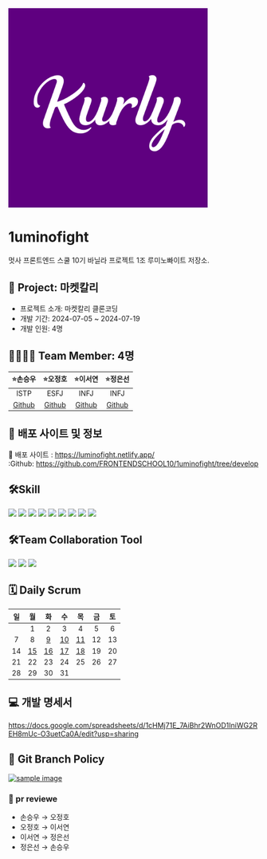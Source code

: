 <img width="400" alt="1조 마켓칼리" src="public\kurly.png">

# 1uminofight
멋사 프론트엔드 스쿨 10기 바닐라 프로젝트 1조 루미노빠이트 저장소.

> 

## 🫧 Project: 마켓칼리
- 프로젝트 소개: 마켓칼리 클론코딩
- 개발 기간: 2024-07-05 ~ 2024-07-19
- 개발 인원: 4명 


## 👨‍👨‍👧‍👦 Team Member: 4명 
| ⭐손승우                             | ⭐오정호                                 | ⭐이서연                               | ⭐정은선                                   |
| :---------------------------------: | :-------------------------------------: | :-----------------------------------: | :----------------------------------------: |
| ISTP                                | ESFJ                                    | INFJ                                  | INFJ                                       |
| [Github](https://github.com/SohnSW) | [Github](https://github.com/dhwjdgh1122) | [Github](https://github.com/paintover) | [Github](https://github.com/arayofseonshine) |

## 🔎 배포 사이트 및 정보 

  :link: 배포 사이트 : https://luminofight.netlify.app/    
  :Github: https://github.com/FRONTENDSCHOOL10/1uminofight/tree/develop
  



## 🛠️Skill
<img src="https://img.shields.io/badge/html5-E34F26?style=for-the-badge&logo=html5&logoColor=white"> <img src="https://img.shields.io/badge/css-1572B6?style=for-the-badge&logo=css3&logoColor=white"> <img src="https://img.shields.io/badge/javascript-F7DF1E?style=for-the-badge&logo=javascript&logoColor=black">
<img src="https://img.shields.io/badge/POCKETBASE-B8DBE4?style=for-the-badge&logo=pocketbase&logoColor=black"> <img src="https://img.shields.io/badge/Swiper-6332F6?style=for-the-badge&logo=Swiper&logoColor=white"> <img src="https://img.shields.io/badge/Figma-F24E1E?style=for-the-badge&logo=Figma&logoColor=white"/> <img src="https://img.shields.io/badge/VisualStudioCode-00A2FF?style=for-the-badge"/> <img src="https://img.shields.io/badge/Git-F05032?style=for-the-badge&logo=Git&logoColor=white"> <img src="https://img.shields.io/badge/GitHub-181717?style=for-the-badge&logo=GitHub&logoColor=white"> <br>


## 🛠️Team Collaboration Tool
<img src="https://img.shields.io/badge/Discord-5865F2?style=for-the-badge&logo=Discord&logoColor=white"> <img src="https://img.shields.io/badge/GitHub-181717?style=for-the-badge&logo=GitHub&logoColor=white"> <img src="https://img.shields.io/badge/Notion-000000?style=for-the-badge&logo=Notion&logoColor=white"> <br>


## 🗓️ Daily Scrum
일|월|화|수|목|금|토
|:---:|:---:|:---:|:---:|:---:|:---:|:---:|
||1|2|3|4|5|6
|7|8|[9](https://github.com/FRONTENDSCHOOL10/1uminofight/wiki/2024-07-09%28%ED%99%94%29)|[10](https://github.com/FRONTENDSCHOOL10/1uminofight/wiki/2024-07-10%28%EC%88%98%29)|[11](https://github.com/FRONTENDSCHOOL10/1uminofight/wiki/2024-07-11(%EB%AA%A9))|12|13
|14|[15](https://github.com/FRONTENDSCHOOL10/1uminofight/wiki/2024-07-15%28%EC%9B%94%29)|[16](https://github.com/FRONTENDSCHOOL10/1uminofight/wiki/2024-07-16%28%ED%99%94%29)|[17](https://github.com/FRONTENDSCHOOL10/1uminofight/wiki/2024-07-17%28%EC%88%98%29)|[18](https://github.com/FRONTENDSCHOOL10/1uminofight/wiki/2024-07-18%28%EB%AA%A9%29)|19|20
|21|22|23|24|25|26|27
|28|29|30|31|


## 💻 개발 명세서
https://docs.google.com/spreadsheets/d/1cHMj71E_7AiBhr2WnOD1IniWG2REH8mUc-O3uetCa0A/edit?usp=sharing


## 🔗 Git Branch Policy
<a href="#">
	<img src="https://github.com/FRONTENDSCHOOL10/1uminofight/assets/148742038/a29980c4-b89a-4c14-990a-5fab727c6fee" width="600px" alt="sample image">
</a>

### 📍 pr reviewe <br>
- 손승우 → 오정호 <br>
- 오정호 → 이서연 <br>
- 이서연 → 정은선 <br>
- 정은선 → 손승우 <br>

